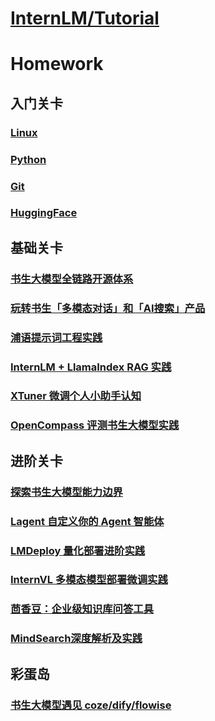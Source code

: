 

# [InternLM/Tutorial](https://github.com/InternLM/Tutorial/tree/camp4)

# Homework

## 入门关卡

### <a href="0-1_Linux.md">Linux</a>

### <a href="0-2_Python">Python</a>

### <a href="0-3_Git.md">Git</a>

### <a href="0-4_HF.md">HuggingFace</a>

## 基础关卡

### <a href="1-1_introduce.md">书生大模型全链路开源体系</a>

### <a href="1-2_intern.md">玩转书生「多模态对话」和「AI搜索」产品</a>

### <a href="1-3_prompt.md">浦语提示词工程实践</a>

### <a href="1-4_rag.md">InternLM + LlamaIndex RAG 实践</a>

### <a href="1-6_xtuner.md">XTuner 微调个人小助手认知</a>

### <a href="1-7_opencompass.md">OpenCompass 评测书生大模型实践</a>

## 进阶关卡

### <a href="">探索书生大模型能力边界</a>

### <a href="">Lagent 自定义你的 Agent 智能体</a>

### <a href="2-3_lmdeploy.md">LMDeploy 量化部署进阶实践</a>

### <a href="2-4_internvl.md">InternVL 多模态模型部署微调实践</a>

### <a href="">茴香豆：企业级知识库问答工具</a>

### <a href="">MindSearch深度解析及实践</a>

## 彩蛋岛

### <a href="">书生大模型遇见 coze/dify/flowise</a>
